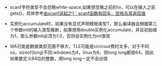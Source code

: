 * scanf字符类型不会忽略white-space,如果想忽略之前的\n，可以在输入之前gets()，具体参考[由scanf说起之1：scanf函数和回车、空格及其返回值](http://www.cnblogs.com/czl-sy/archive/2013/04/07/3006109.html)

* 实例化accumulate时，如果没有显式声明模板类型T，那么编译器会根据第三个参数init的输入类型推断，如果想用double实例化accumulate，并且初始值为1，那么参数init必须为1.0，否则会实例化为int类型

* WA可能是数据类型范围不够大，TLE可能是cin/cout费时太多，对于不同os，sizeof(long)不同:windows为4，linux为8，但long long都是64，因此如果要定义64位的整数，用long long一定不会出错
